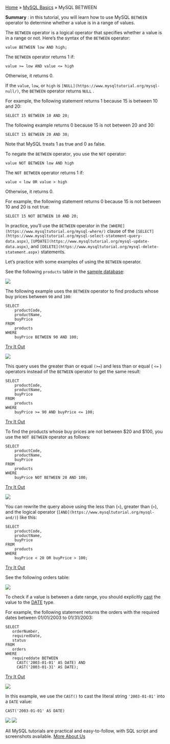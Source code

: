 

[Home](https://www.mysqltutorial.org/) » [MySQL
Basics](https://www.mysqltutorial.org/mysql-basics/) » MySQL BETWEEN



 **Summary** : in this tutorial, you will learn how to use MySQL `BETWEEN`
operator to determine whether a value is in a range of values.



The `BETWEEN` operator is a logical operator that specifies whether a value is
in a range or not. Here’s the syntax of the `BETWEEN` operator:


    
    
    value BETWEEN low AND high;



The `BETWEEN` operator returns 1 if:


    
    
    value >= low AND value <= high



Otherwise, it returns 0.



If the `value`, `low`, or `high` is
`[NULL](https://www.mysqltutorial.org/mysql-null/)`, the `BETWEEN` operator
returns `NULL` .



For example, the following statement returns 1 because 15 is between 10 and
20:


    
    
    SELECT 15 BETWEEN 10 AND 20;



The following example returns 0 because 15 is not between 20 and 30:


    
    
    SELECT 15 BETWEEN 20 AND 30;



Note that MySQL treats 1 as true and 0 as false.



To negate the `BETWEEN` operator, you use the `NOT` operator:


    
    
    value NOT BETWEEN low AND high



The `NOT BETWEEN` operator returns 1 if:


    
    
    value < low OR value > high



Otherwise, it returns 0.



For example, the following statement returns 0 because 15 is not between 10
and 20 is not true:


    
    
    SELECT 15 NOT BETWEEN 10 AND 20;



In practice, you’ll use the `BETWEEN` operator in the
`[WHERE](https://www.mysqltutorial.org/mysql-where/)` clause of the
`[SELECT](https://www.mysqltutorial.org/mysql-select-statement-query-
data.aspx)`, `[UPDATE](https://www.mysqltutorial.org/mysql-update-data.aspx)`,
and `[DELETE](https://www.mysqltutorial.org/mysql-delete-statement.aspx)`
statements.



Let’s practice with some examples of using the `BETWEEN` operator.



See the following `products` table in the [sample
database](https://www.mysqltutorial.org/mysql-sample-database.aspx):

![](https://www.mysqltutorial.org/wp-content/uploads/2019/08/products.png)


The following example uses the `BETWEEN` operator to find products whose buy
prices between `90` and `100`:


    
    
    SELECT 
        productCode, 
        productName, 
        buyPrice
    FROM
        products
    WHERE
        buyPrice BETWEEN 90 AND 100;



[Try It Out](https://www.mysqltutorial.org/tryit/query/mysql-between/#1)

![](https://www.mysqltutorial.org/wp-content/uploads/2009/12/MySQL-BETWEEN-buyprice-example.png)


This query uses the greater than or equal `(>=`) and less than or equal ( `<=`
) operators instead of the `BETWEEN` operator to get the same result:


    
    
    SELECT 
        productCode, 
        productName, 
        buyPrice
    FROM
        products
    WHERE
        buyPrice >= 90 AND buyPrice <= 100;



[Try It Out](https://www.mysqltutorial.org/tryit/query/mysql-between/#2)



To find the products whose buy prices are not between $20 and $100, you use
the `NOT BETWEEN` operator as follows:


    
    
    SELECT 
        productCode, 
        productName, 
        buyPrice
    FROM
        products
    WHERE
        buyPrice NOT BETWEEN 20 AND 100;



[Try It Out](https://www.mysqltutorial.org/tryit/query/mysql-between/#3)

![](https://www.mysqltutorial.org/wp-content/uploads/2009/12/MySQL-NOT-BETWEEN-example.png)


You can rewrite the query above using the less than (`<`), greater than (`>`),
and the logical operator (`[AND](https://www.mysqltutorial.org/mysql-and/)`)
like this:


    
    
    SELECT 
        productCode, 
        productName, 
        buyPrice
    FROM
        products
    WHERE
        buyPrice < 20 OR buyPrice > 100;



[Try It Out](https://www.mysqltutorial.org/tryit/query/mysql-between/#4)



See the following orders table:

![](https://www.mysqltutorial.org/wp-content/uploads/2019/08/orders.png)


To check if a value is between a date range, you should explicitly
[cast](https://www.mysqltutorial.org/mysql-cast/ "MySQL CAST\(\) Function")
the value to the [DATE](https://www.mysqltutorial.org/mysql-date/) type.



For example, the following statement returns the orders with the required
dates between 01/01/2003 to 01/31/2003:


    
    
    SELECT 
       orderNumber,
       requiredDate,
       status
    FROM 
       orders
    WHERE 
       requireddate BETWEEN 
         CAST('2003-01-01' AS DATE) AND 
         CAST('2003-01-31' AS DATE);



[Try It Out](https://www.mysqltutorial.org/tryit/query/mysql-between/#5)

![](https://www.mysqltutorial.org/wp-content/uploads/2009/12/MySQL-BEETWEEN-with-Dates-Example.png)


In this example, we use the `CAST()` to cast the literal string `'2003-01-01'`
into a `DATE` value:


    
    
    CAST('2003-01-01' AS DATE)

![](https://www.mysqltutorial.org/wp-content/themes/evolution/img/left.svg)
![](https://www.mysqltutorial.org/wp-content/themes/evolution/img/right.svg)


All MySQL tutorials are practical and easy-to-follow, with SQL script and
screenshots available. [More About Us](/about-us/)

